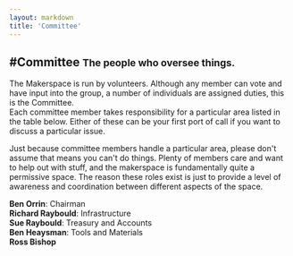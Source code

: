 ```yaml
---
layout: markdown
title: 'Committee'
---
```


#Committee <small>The people who oversee things.</small>
---

The Makerspace is run by volunteers. Although any member can vote and have input into the group, a number of individuals are assigned duties, this is the Committee.  
Each committee member takes responsibility for a particular area listed in the table below. Either of these can be your first port of call if you want to discuss a particular issue.  

Just because committee members handle a particular area, please don't assume that means you can't do things. Plenty of members care and want to help out with stuff, and the makerspace is fundamentally quite a permissive space. The reason these roles exist is just to provide a level of awareness and coordination between different aspects of the space.

**Ben Orrin**: Chairman  
**Richard Raybould**: Infrastructure  
**Sue Raybould**: Treasury and Accounts  
**Ben Heaysman**: Tools and Materials   
**Ross Bishop**